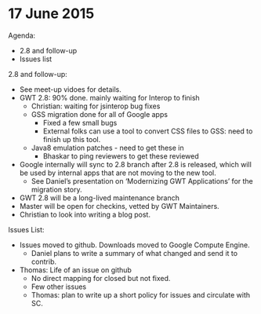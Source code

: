 # 17 June 2015

Agenda:

* 2.8 and follow-up
* Issues list

2.8 and follow-up:

* See meet-up vidoes for details.
* GWT 2.8: 90% done. mainly waiting for Interop to finish
    * Christian: waiting for jsinterop bug fixes
    * GSS migration done for all of Google apps
        * Fixed a few small bugs
        * External folks can use a tool to convert CSS files to GSS: need to finish up this tool.
    * Java8 emulation patches - need to get these in
        * Bhaskar to ping reviewers to get these reviewed
* Google internally will sync to 2.8 branch after 2.8 is released, which will be used by internal apps that are not moving to the new tool.
    * See Daniel’s presentation on ‘Modernizing GWT Applications’ for the migration story.
* GWT 2.8 will be a long-lived maintenance branch
* Master will be open for checkins, vetted by GWT Maintainers. 
* Christian to look into writing a blog post.

Issues List:

* Issues moved to github. Downloads moved to Google Compute Engine.
    * Daniel plans to write a summary of what changed and send it to contrib.
* Thomas: Life of an issue on github
    * No direct mapping for closed but not fixed.
    * Few other issues
    * Thomas: plan to write up a short policy for issues and circulate with SC.
